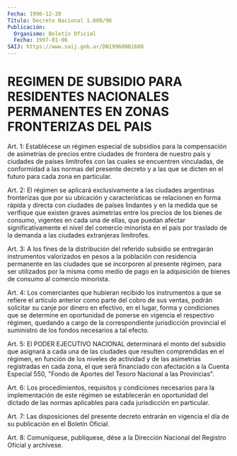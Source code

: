 ```yaml
---
Fecha: 1996-12-20
Título: Decreto Nacional 1.608/96
Publicación:
  Organismo: Boletín Oficial
  Fecha: 1997-01-06
SAIJ: https://www.saij.gob.ar/DN19960001608
---
```

# REGIMEN DE SUBSIDIO PARA RESIDENTES NACIONALES PERMANENTES EN ZONAS FRONTERIZAS DEL PAIS

<a id="1"></a>
Art. 1: Establécese un régimen especial de subsidios para la compensación de asimetrías de precios entre ciudades de frontera de nuestro país y  ciudades  de  países  limítrofes  con las cuales se encuentren  vinculadas,  de conformidad a las normas  del  presente decreto y a las que se dicten  en  el  futuro  para  cada  zona  en particular.

<a id="2"></a>
Art. 2:  El  régimen  se  aplicará exclusivamente a las ciudades argentinas fronterizas que por  su  ubicación  y características se relacionen  en  forma  rápida  y  directa  con ciudades  de  países lindantes  y  en  la  medida  que se verifique que  existen  graves asimetrías entre los precios de  los bienes de consumo, vigentes en cada una de ellas, que puedan afectar  significativamente  el nivel del comercio minorista en el país por traslado de la demanda  a las ciudades extranjeras limítrofes.

<a id="3"></a>
Art. 3: A los fines de la distribución del referido subsidio  se entregarán  instrumentos  valorizados  en  pesos a la población con residencia permanente en las ciudades que se incorporen al presente régimen, para ser utilizados por la misma como  medio de pago en la adquisición  de    bienes  de  consumo  al  comercio  minorista.

<a id="4"></a>
Art. 4: Los comerciantes que hubieran recibido los instrumentos a que se refiere  el artículo anterior como parte del  cobro  de sus ventas,  podrán  solicitar su canje por dinero en efectivo, en  el lugar, forma y condiciones  que  se determine  en  oportunidad  de ponerse  en  vigencia el respectivo régimen, quedando a cargo de la correspondiente jurisdicción provincial el suministro de los fondos necesarios a tal efecto.

<a id="5"></a>
Art. 5: El PODER  EJECUTIVO  NACIONAL  determinará  el  monto  del subsidio  que   asignará  a  cada  una de las ciudades que resulten comprendidas en el régimen, en función  de los niveles de actividad y  de  las  asimetrías  registradas  en  cada  zona,  el  que  será financiado  con  afectación  a  la Cuenta Especial 550,  "Fondo  de Aportes del Tesoro Nacional a las Provincias".

<a id="6"></a>
Art. 6: Los procedimientos, requisitos  y  condiciones  necesarios para    la  implementación  de  este  régimen  se  establecerán  en oportunidad   del  dictado  de  las  normas  aplicables  para  cada jurisdicción en particular.

<a id="7"></a>
Art. 7:  Las disposiciones  del  presente  decreto  entrarán  en vigencia  el  día  de su  publicación  en  el  Boletín  Oficial.

<a id="8"></a>
Art. 8: Comuníquese,  publíquese, dése a la Dirección Nacional del Registro Oficial y archívese.